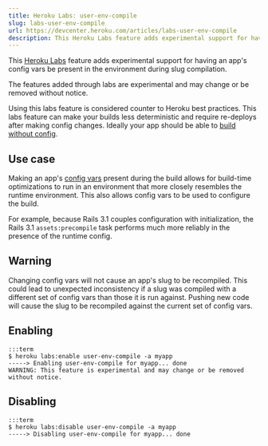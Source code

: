 ```yaml
---
title: Heroku Labs: user-env-compile
slug: labs-user-env-compile
url: https://devcenter.heroku.com/articles/labs-user-env-compile
description: This Heroku Labs feature adds experimental support for having an app's config vars be present in the environment during slug compilation.
---
```


This [Heroku Labs](http://devcenter.heroku.com/categories/labs) feature adds experimental support for having an app's config vars be present in the environment during slug compilation.
 
<p class="warning">
The features added through labs are experimental and may change or be removed without notice.
</p>

<p class='callout'>Using this labs feature is considered counter to Heroku best practices. This labs feature can make your builds less deterministic and require re-deploys after making config changes. Ideally your app should be able to <a href='http://12factor.net/build-release-run'>build without config</a>.</p>

## Use case

Making an app's [config vars](https://devcenter.heroku.com/articles/config-vars) present during the build allows for build-time optimizations to run in an environment that more closely resembles the runtime environment. This also allows config vars to be used to configure the build.

For example, because Rails 3.1 couples configuration with initialization, the Rails 3.1 `assets:precompile` task performs much more reliably in the presence of the runtime config.

## Warning

Changing config vars will not cause an app's slug to be recompiled. This could lead to unexpected inconsistency if a slug was compiled with a different set of config vars than those it is run against. Pushing new code will cause the slug to be recompiled against the current set of config vars.

## Enabling

    :::term
    $ heroku labs:enable user-env-compile -a myapp
    -----> Enabling user-env-compile for myapp... done
    WARNING: This feature is experimental and may change or be removed without notice.

## Disabling

    :::term
    $ heroku labs:disable user-env-compile -a myapp
    -----> Disabling user-env-compile for myapp... done